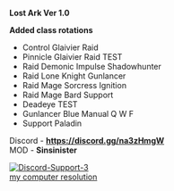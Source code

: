 <b>Lost Ark Ver 1.0

Added class rotations</b><br>

- Control Glaivier Raid<br>
- Pinnicle Glaivier Raid TEST<br>
- Raid Demonic Impulse Shadowhunter<br>
- Raid Lone Knight Gunlancer<br>
- Raid Mage Sorcress Ignition<br>
- Raid Mage Bard Support<br>
- Deadeye TEST<br>
- Gunlancer Blue Manual Q W F<br>
- Support Paladin<br>

Discord - <b>https://discord.gg/na3zHmgW<br></b>
MOD - <b>Sinsinister</b>


<a href="https://ibb.co/5Lx63Bh"><img src="https://i.ibb.co/QMjfVrv/Discord-Support-3.png" alt="Discord-Support-3" border="0"></a><br /><a target='_blank' href='https://whatsmyscreenresolution.com/'>my computer resolution</a><br />
